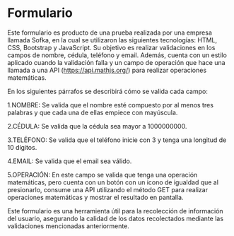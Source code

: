 # Formulario
Este formulario es producto de una prueba realizada por una empresa llamada Sofka, en la cual se utilizaron las siguientes tecnologías: HTML, CSS, Bootstrap y JavaScript. Su objetivo es realizar validaciones en los campos de nombre, cédula, teléfono y email. Además, cuenta con un estilo aplicado cuando la validación falla y un campo de operación que hace una llamada a una API (https://api.mathjs.org/) para realizar operaciones matemáticas.

En los siguientes párrafos se describirá cómo se valida cada campo:

1.NOMBRE: Se valida que el nombre esté compuesto por al menos tres palabras y que cada una de ellas empiece con mayúscula.

2.CÉDULA: Se valida que la cédula sea mayor a 1000000000.

3.TELÉFONO: Se valida que el teléfono inicie con 3 y tenga una longitud de 10 dígitos.

4.EMAIL: Se valida que el email sea válido.

5.OPERACIÓN: En este campo se valida que tenga una operación matemáticas, pero cuenta con un botón con un icono de igualdad que al presionarlo, consume una API utilizando el método GET para realizar operaciones matemáticas y mostrar el resultado en pantalla.

Este formulario es una herramienta útil para la recolección de información del usuario, asegurando la calidad de los datos recolectados mediante las validaciones mencionadas anteriormente.